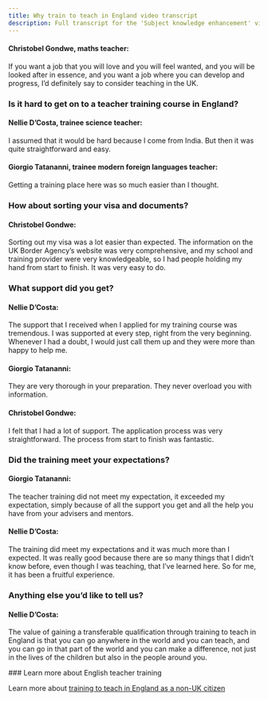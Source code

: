 ```yaml
---
title: Why train to teach in England video transcript
description: Full transcript for the 'Subject knowledge enhancement' video.
---
```


#### Christobel Gondwe, maths teacher: 

If you want a job that you will love and you will feel wanted, and you will be looked after in essence, and you want a job where you can develop and progress, I’d definitely say to consider teaching in the UK. 

### Is it hard to get on to a teacher training course in England? 

#### Nellie D’Costa, trainee science teacher: 

I assumed that it would be hard because I come from India. But then it was quite straightforward and easy. 

#### Giorgio Tatananni, trainee modern foreign languages teacher: 

Getting a training place here was so much easier than I thought. 

### How about sorting your visa and documents? 

#### Christobel Gondwe: 

Sorting out my visa was a lot easier than expected. The information on the UK Border Agency’s website was very comprehensive, and my school and training provider were very knowledgeable, so I had people holding my hand from start to finish. It was very easy to do. 

### What support did you get? 

#### Nellie D’Costa: 

The support that I received when I applied for my training course was tremendous. I was supported at every step, right from the very beginning. Whenever I had a doubt, I would just call them up and they were more than happy to help me. 

#### Giorgio Tatananni: 

They are very thorough in your preparation. They never overload you with information. 

#### Christobel Gondwe: 

I felt that I had a lot of support. The application process was very straightforward. The process from start to finish was fantastic. 

### Did the training meet your expectations? 

#### Giorgio Tatananni: 

The teacher training did not meet my expectation, it exceeded my expectation, simply because of all the support you get and all the help you have from your advisers and mentors. 

#### Nellie D’Costa: 

The training did meet my expectations and it was much more than I expected. It was really good because there are so many things that I didn’t know before, even though I was teaching, that I’ve learned here. So for me, it has been a fruitful experience. 

### Anything else you’d like to tell us? 

#### Nellie D’Costa: 

The value of gaining a transferable qualification through training to teach in England is that you can go anywhere in the world and you can teach, and you can go in that part of the world and you can make a difference, not just in the lives of the children but also in the people around you. 

### Learn more about English teacher training

Learn more about [training to teach in England as a non-UK citizen](/non-uk-teachers/train-to-teach-in-england-as-an-international-student)

 